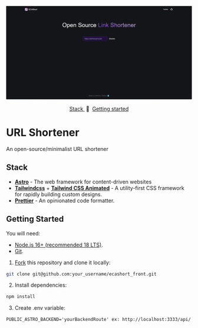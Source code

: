 <div align="center">
<a href="ecashort.netlify.app">
<img src="./public/ecashort.webp">
</a>
<p></p>
</div>

<div align="center">
    <a href="#stack" target="_blank">
        Stack
    </a>
    <span>&nbsp;🔹&nbsp;</span>
    <a href="#getting-started" target="_blank">
        Getting started
    </a>
    
</div>

# URL Shortener

An open-source/minimalist URL shortener

## Stack

- [**Astro**](https://astro.build/) - The web framework for content-driven websites
- [**Tailwindcss**](https://tailwindcss.com/) + [**Tailwind CSS Animated**](https://tailwindcss-animated.com/) - A utility-first CSS framework for rapidly building custom designs.
- [**Prettier**](https://prettier.io/) - An opinionated code formatter.

## Getting Started

You will need:

- [Node.js 16+ (recommended 18 LTS)](https://nodejs.org/en/).
- [Git](https://git-scm.com/).

1. [Fork](https://github.com/anthonyeca/ecashort_front/fork) this repository and clone it locally:

```bash
git clone git@github.com:your_username/ecashort_front.git
```

2. Install dependencies:

```bash
npm install
```

3. Create .env variable:

```
PUBLIC_ASTRO_BACKEND='yourBackendRoute' ex: http://localhost:3333/api/
```
